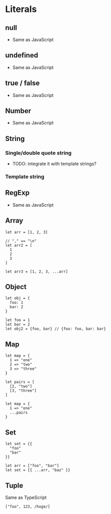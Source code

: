 # Literals

## null

* Same as JavaScript

## undefined

* Same as JavaScript

## true / false

* Same as JavaScript

## Number

* Same as JavaScript

## String

### Single/double quote string

* TODO: integrate it with template strings?

### Template string

## RegExp

* Same as JavaScript

## Array

```
let arr = [1, 2, 3]

// "," == "\n"
let arr2 = [
  1
  2
  3
]

let arr3 = [1, 2, 3, ...arr]
```

## Object

```
let obj = {
  foo: 1
  bar: 2
}

let foo = 1
let bar = 2
let obj2 = {foo, bar} // {foo: foo, bar: bar}
```

## Map

```
let map = {
  1 => "one"
  2 => "two"
  3 => "three"
}

let pairs = [
  [2, "two"]
  [3, "three"]
]

let map = {
  1 => "one"
  ...pairs
}
```

## Set

```
let set = {{
  "foo"
  "bar"
}}

let arr = ["foo", "bar"]
let set = {{ ...arr, "baz" }}
```

## Tuple

Same as TypeScript

```
["foo", 123, /hoge/]
```
